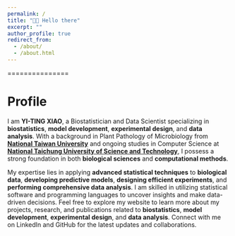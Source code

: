 ```yaml
---
permalink: /
title: "👋🏼 Hello there"
excerpt: ""
author_profile: true
redirect_from: 
  - /about/
  - /about.html
---
```


===============

# Profile

I am **YI-TING XIAO**, a Biostatistician and Data Scientist specializing in **biostatistics**, **model development**, **experimental design**, and **data analysis**. With a background in Plant Pathology of Microbiology from [**National Taiwan University**](http://www.ppm.ntu.edu.tw/en) and ongoing studies in Computer Science at[ **National Taichung University of Science and Technology**](http://wwwen.nutc.edu.tw/new/csie_masters.html), I possess a strong foundation in both 
**biological sciences** and **computational methods**.

My expertise lies in applying **advanced statistical techniques** to **biological data**, **developing predictive models**, **designing efficient experiments**, and **performing comprehensive data analysis**. I am skilled in utilizing statistical software and programming languages to uncover insights and make data-driven decisions. Feel free to explore my website to learn more about my projects, research, and publications related to **biostatistics**, **model development**, **experimental design**, and **data analysis**.
Connect with me on LinkedIn and GitHub for the latest updates and collaborations.